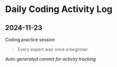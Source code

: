# Daily Coding Activity Log

## 2024-11-23

Coding practice session

> Every expert was once a beginner.

*Auto-generated commit for activity tracking*
